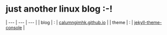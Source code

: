 # just another linux blog :-!

| --- | --- | --- |
| blog | : | [calumngimhk.github.io](https://calumngimhk.github.io/) |
| theme | : | [jekyll-theme-console](https://github.com/b2a3e8/jekyll-theme-console) |
